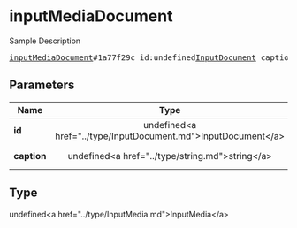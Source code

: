 # inputMediaDocument

Sample Description

<pre>
<a href="../constructor/inputMediaDocument.md">inputMediaDocument</a>#1a77f29c id:undefined<a href="../type/InputDocument.md">InputDocument</a> caption:undefined<a href="../type/string.md">string</a> = undefined<a href="../type/InputMedia.md">InputMedia</a>;
</pre>

## Parameters

| Name | Type | Description |
|------|:----:|-------------|
| **id** | undefined&lt;a href=&#34;../type/InputDocument.md&#34;&gt;InputDocument&lt;/a&gt; | Param description |
| **caption** | undefined&lt;a href=&#34;../type/string.md&#34;&gt;string&lt;/a&gt; | Param description |

## Type

undefined&lt;a href=&#34;../type/InputMedia.md&#34;&gt;InputMedia&lt;/a&gt;
